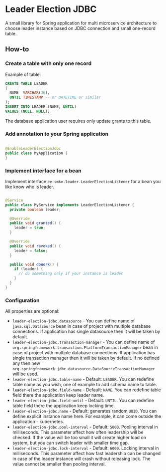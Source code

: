 # Leader Election JDBC

A small library for Spring application for multi microservice architecture to choose leader instance based on JDBC
connection and small one-record table.

## How-to

### Create a table with only one record

Example of table:

```sql
CREATE TABLE LEADER
(
  NAME  VARCHAR(36),
  UNTIL TIMESTAMP -- or DATETIME or similar
);
INSERT INTO LEADER (NAME, UNTIL)
VALUES (NULL, NULL);
```

The database application user requires only update grants to this table.

### Add annotation to your Spring application

```java

@EnableLeaderElectionJdbc
public class MyApplication {
}
```

### Implement interface for a bean

Implement interface `ee.smkv.leader.LeaderElectionListener` for a bean you like know who is leader.

```java

@Service
public class MyService implements LeaderElectionListener {
  private boolean leader;

  @Override
  public void granted() {
    leader = true;
  }

  @Override
  public void revoked() {
    leader = false;
  }

  public void doWork() {
    if (leader) {
      // do something only if your instance is leader
    }
  }
}

```

### Configuration

All properties are optional:

* `leader-election-jdbc.datasource` - You can define name of `java.sql.DataSource` bean in case of project with multiple
  database connections. If application has single datasource then it will be taken by default.
* `leader-election-jdbc.transaction-manager` - You can define name
  of `org.springframework.transaction.PlatformTransactionManager` bean in case of project with multiple
  database connections. If application has single transaction manager then it will be taken by default. If no defined
  any then new `org.springframework.jdbc.datasource.DataSourceTransactionManager` will be used.
* `leader-election-jdbc.table-name` - Default: `LEADER`. You can redefine table name as you wish, one of example to add
  schema name to table.
* `leader-election-jdbc.field-name` - Default: `NAME`. You can redefine table field there the application keep leader
  name.
* `leader-election-jdbc.field-until` - Default: `UNTIL`. You can redefine table field there the application keep locking
  time.
* `leader-election-jdbc.name` - Default: generates random `UUID`. You can define explicit instance name here. For
  example, it can come outside the application - kubernetes.
* `leader-election-jdbc.pool-interval` - Default: `5000`. Pooling interval in milliseconds. This parameter affect how
  often leadership will be checked. If the value will be too small it will create higher load on system, but you can
  switch leader with smaller time gap.
* `leader-election-jdbc.lock-interval` - Default: `6000`. Locking interval in milliseconds. This parameter affect how
  fast leadership can be changed in case of the leader instance will crash without releasing lock. The value cannot be
  smaller than pooling interval.   

